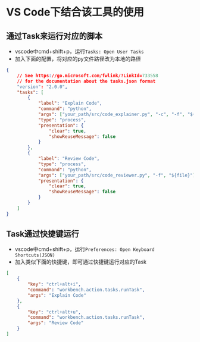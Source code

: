 # VS Code下结合该工具的使用

## 通过Task来运行对应的脚本

- vscode中cmd+shift+p，运行`Tasks: Open User Tasks`
- 加入下面的配置，将对应的py文件路径改为本地的路径

``` json
{
    // See https://go.microsoft.com/fwlink/?LinkId=733558
    // for the documentation about the tasks.json format
    "version": "2.0.0",
    "tasks": [
        {
            "label": "Explain Code",
            "command": "python",
            "args": ["your_path/src/code_explainer.py", "-c", "-f", "${file}"],
            "type": "process",
            "presentation": {
                "clear": true,
                "showReuseMessage": false
            }
        },
        {
            "label": "Review Code",
            "type": "process",
            "command": "python",
            "args": ["your_path/src/code_reviewer.py", "-f", "${file}"],
            "presentation": {
                "clear": true,
                "showReuseMessage": false
            }
        }
    ]
}
```

## Task通过快捷键运行

- vscode中cmd+shift+p，运行`Preferences: Open Keyboard Shortcuts(JSON)`
- 加入类似下面的快捷键，即可通过快捷键运行对应的Task

``` json
[
    {
        "key": "ctrl+alt+i",
        "command": "workbench.action.tasks.runTask",
        "args": "Explain Code"
    },
    {
        "key": "ctrl+alt+u",
        "command": "workbench.action.tasks.runTask",
        "args": "Review Code"
    }
]
```
